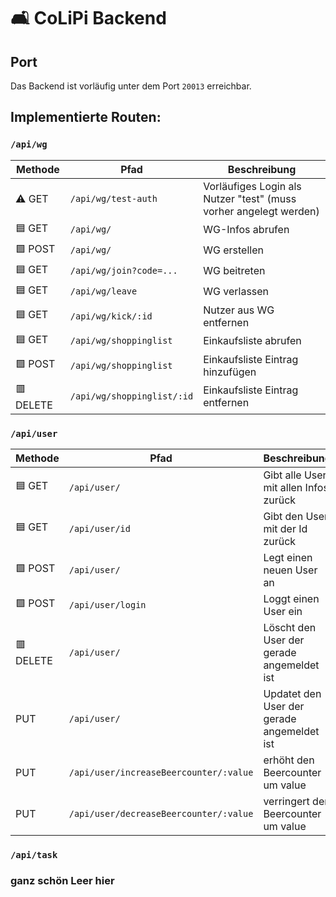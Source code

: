 # 🛋️ CoLiPi Backend

## Port

Das Backend ist vorläufig unter dem Port `20013` erreichbar.

## Implementierte Routen:

### `/api/wg`

| Methode   | Pfad                       | Beschreibung                                                      |
|-----------|----------------------------|-------------------------------------------------------------------|
| ⚠️ GET    | `/api/wg/test-auth`        | Vorläufiges Login als Nutzer "test" (muss vorher angelegt werden) |
| 🟦 GET    | `/api/wg/`                 | WG-Infos abrufen                                                  |
| 🟩 POST   | `/api/wg/`                 | WG erstellen                                                      |
| 🟦 GET    | `/api/wg/join?code=...`    | WG beitreten                                                      |
| 🟦 GET    | `/api/wg/leave`            | WG verlassen                                                      |
| 🟦 GET    | `/api/wg/kick/:id`         | Nutzer aus WG entfernen                                           |
| 🟦 GET    | `/api/wg/shoppinglist`     | Einkaufsliste abrufen                                             |
| 🟩 POST   | `/api/wg/shoppinglist`     | Einkaufsliste Eintrag hinzufügen                                  |
| 🟥 DELETE | `/api/wg/shoppinglist/:id` | Einkaufsliste Eintrag entfernen                                   |

### `/api/user`

| Methode   | Pfad                                   | Beschreibung                               |
|-----------|----------------------------------------|--------------------------------------------|
| 🟦 GET    | `/api/user/`                           | Gibt alle User mit allen Infos zurück      |
| 🟦 GET    | `/api/user/id`                         | Gibt den User mit der Id zurück            |
| 🟩 POST   | `/api/user/`                           | Legt einen neuen User an                   |
| 🟩 POST   | `/api/user/login`                      | Loggt einen User ein                       |
| 🟥 DELETE | `/api/user/`                           | Löscht den User der gerade angemeldet ist  |
|  PUT      | `/api/user/`                           | Updatet den User der gerade angemeldet ist |
|  PUT      | `/api/user/increaseBeercounter/:value` | erhöht den Beercounter um value            |
|  PUT      | `/api/user/decreaseBeercounter/:value` | verringert den Beercounter um value        |


### `/api/task`
### ganz schön Leer hier

